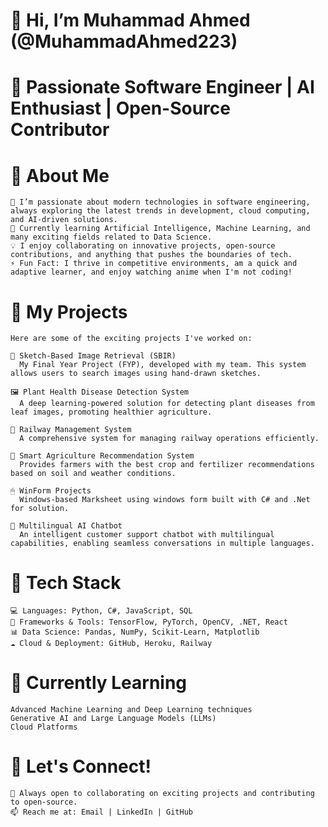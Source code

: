 # 👋 Hi, I’m Muhammad Ahmed (@MuhammadAhmed223)
# 🌟 Passionate Software Engineer | AI Enthusiast | Open-Source Contributor

# 🚀 About Me
    👀 I’m passionate about modern technologies in software engineering, always exploring the latest trends in development, cloud computing, and AI-driven solutions.
    🌱 Currently learning Artificial Intelligence, Machine Learning, and many exciting fields related to Data Science.
    💡 I enjoy collaborating on innovative projects, open-source contributions, and anything that pushes the boundaries of tech.
    ⚡ Fun Fact: I thrive in competitive environments, am a quick and adaptive learner, and enjoy watching anime when I'm not coding!

# 💼 My Projects
    Here are some of the exciting projects I've worked on:
  
    🎨 Sketch-Based Image Retrieval (SBIR)
      My Final Year Project (FYP), developed with my team. This system allows users to search images using hand-drawn sketches.
      
    🖼 Plant Health Disease Detection System
      A deep learning-powered solution for detecting plant diseases from leaf images, promoting healthier agriculture.
      
    🚆 Railway Management System
      A comprehensive system for managing railway operations efficiently.
      
    🌾 Smart Agriculture Recommendation System
      Provides farmers with the best crop and fertilizer recommendations based on soil and weather conditions.
      
    🖱 WinForm Projects
      Windows-based Marksheet using windows form built with C# and .Net for solution.
      
    🤖 Multilingual AI Chatbot
      An intelligent customer support chatbot with multilingual capabilities, enabling seamless conversations in multiple languages.

# 🔧 Tech Stack
    💻 Languages: Python, C#, JavaScript, SQL
    🚀 Frameworks & Tools: TensorFlow, PyTorch, OpenCV, .NET, React
    📊 Data Science: Pandas, NumPy, Scikit-Learn, Matplotlib
    ☁️ Cloud & Deployment: GitHub, Heroku, Railway

# 🌱 Currently Learning
    Advanced Machine Learning and Deep Learning techniques
    Generative AI and Large Language Models (LLMs)
    Cloud Platforms

# 🤝 Let's Connect!
    💬 Always open to collaborating on exciting projects and contributing to open-source.
    📫 Reach me at: Email | LinkedIn | GitHub
